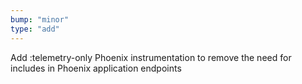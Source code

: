 ```yaml
---
bump: "minor"
type: "add"
---
```


Add :telemetry-only Phoenix instrumentation to remove the need for includes in Phoenix application endpoints
